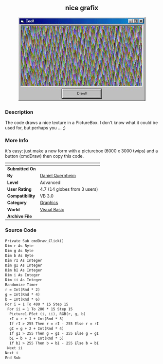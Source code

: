 ﻿<div align="center">

## nice grafix

<img src="PIC2000821242165484.jpg">
</div>

### Description

The code draws a nice texture in a PictureBox. I don't know what it could be used for, but perhaps you ... ;)
 
### More Info
 
it's easy: just make a new form with a picturebox (6000 x 3000 twips) and a button (cmdDraw) then copy this code.


<span>             |<span>
---                |---
**Submitted On**   |
**By**             |[Daniel Quernheim](https://github.com/Planet-Source-Code/PSCIndex/blob/master/ByAuthor/daniel-quernheim.md)
**Level**          |Advanced
**User Rating**    |4.7 (14 globes from 3 users)
**Compatibility**  |VB 3\.0
**Category**       |[Graphics](https://github.com/Planet-Source-Code/PSCIndex/blob/master/ByCategory/graphics__1-46.md)
**World**          |[Visual Basic](https://github.com/Planet-Source-Code/PSCIndex/blob/master/ByWorld/visual-basic.md)
**Archive File**   |[](https://github.com/Planet-Source-Code/daniel-quernheim-nice-grafix__1-10326/archive/master.zip)





### Source Code

```
Private Sub cmdDraw_Click()
Dim r As Byte
Dim g As Byte
Dim b As Byte
Dim rI As Integer
Dim gI As Integer
Dim bI As Integer
Dim i As Integer
Dim ii As Integer
Randomize Timer
r = Int(Rnd * 2)
g = Int(Rnd * 4)
b = Int(Rnd * 6)
For i = 1 To 400 * 15 Step 15
 For ii = 1 To 200 * 15 Step 15
  Picture1.PSet (i, ii), RGB(r, g, b)
  rI = r + 1 + Int(Rnd * 3)
  If rI > 255 Then r = rI - 255 Else r = rI
  gI = g + 2 + Int(Rnd * 4)
  If gI > 255 Then g = gI - 255 Else g = gI
  bI = b + 3 + Int(Rnd * 5)
  If bI > 255 Then b = bI - 255 Else b = bI
 Next ii
Next i
End Sub
```

